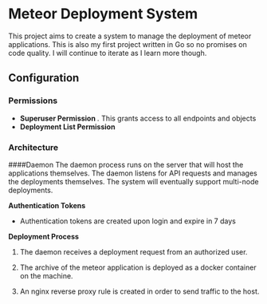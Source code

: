 # Meteor Deployment System
This project aims to create a system to manage the deployment of meteor applications. This is also my first project written in Go so no promises on code quality. I will continue to iterate as I learn more though.

## Configuration
### Permissions
+ **Superuser Permission**  _*.*_ This grants access to all endpoints and objects
+ **Deployment List Permission**
### Architecture

####Daemon
The daemon process runs on the server that will host the applications themselves. The daemon listens for API requests and manages the deployments themselves. The system will eventually support multi-node deployments.

**Authentication Tokens**
+ Authentication tokens are created upon login and expire in 7 days

**Deployment Process**
1. The daemon receives a deployment request from an authorized user.

2. The archive of the meteor application is deployed as a docker container on the machine.

3. An nginx reverse proxy rule is created in order to send traffic to the host.
